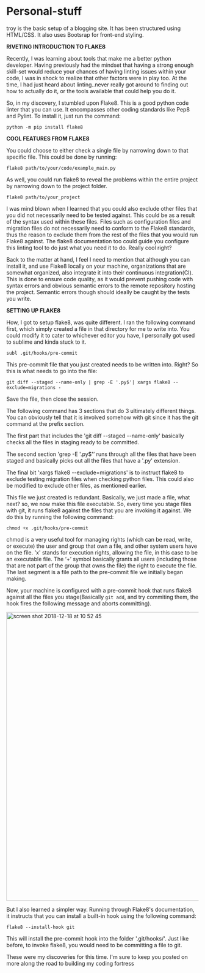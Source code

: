 # Personal-stuff

  
troy is the basic setup of a blogging site. It has been structured using HTML/CSS.  It also uses Bootsrap for front-end styling.


**RIVETING INTRODUCTION TO FLAKE8**

  

Recently, I was learning about tools that make me a better python developer. Having previously had the mindset that having a strong enough skill-set would reduce your chances of having linting issues within your code, I was in shock to realize that other factors were in play too. At the time, I had just heard about linting..never really got around to finding out how to actually do it, or the tools available that could help you do it.

  

So, in my discovery, I stumbled upon Flake8. This is a good python code linter that you can use. It encompasses other coding standards like Pep8 and Pylint. To install it, just run the command:

```
python -m pip install flake8

```

**COOL FEATURES FROM FLAKE8**

You could choose to either check a single file by narrowing down to that specific file. This could be done by running:

```
flake8 path/to/your/code/example_main.py

```

As well, you could run flake8 to reveal the problems within the entire project by narrowing down to the project folder. 

```
flake8 path/to/your_project

```

I was mind blown when I learned that you could also exclude other files that you did not necessarily need to be tested against. This could be as a result of the syntax used within these files. Files such as configuration files and migration files do not necessarily need to conform to the Flake8 standards, thus the reason to exclude them from the rest of the files that you would run Flake8 against. The flake8 documentation too could guide you configure this linting tool to do just what you need it to do. Really cool right?

Back to the matter at hand, I feel I need to mention that although you can install it, and use Flake8 locally on your machine, organizations that are somewhat organized, also integrate it into their continuous integration(CI). This is done to ensure code quality, as it would prevent pushing code with syntax errors and obvious semantic errors to the remote repository hosting the project. Semantic errors though should ideally be caught by the tests you write.

**SETTING UP FLAKE8**

How, I got to setup flake8, was quite different. I ran the following command first, which simply created a file in that directory for me to write into. You could modify it to cater to whichever editor you have, I personally got used to sublime and kinda stuck to it.

 
```
subl .git/hooks/pre-commit

```

This pre-commit file that you just created needs to be written into. Right? So this is what needs to go into the file:

```
git diff --staged --name-only | grep -E '.py$'| xargs flake8 --exclude=migrations -

```
Save the file, then close the session. 

The following command has 3 sections that do 3 ultimately different things. You can obviously tell that it is involved somehow with git since it has the git command at the prefix section. 

The first part that includes the 'git diff --staged --name-only' basically checks all the files in staging ready to be committed. 

The second section 'grep -E '.py$'’ runs through all the files that have been staged and basically picks out all the files that have a '.py' extension. 

The final bit 'xargs flake8 --exclude=migrations' is to instruct flake8 to exclude testing migration files when checking python files. This could also be modified to exclude other files, as mentioned earlier.

This file we just created is redundant. Basically, we just made a file, what next? so, we now make this file executable. So, every time you stage files with git, it runs flake8 against the files that you are invoking it against. We do this by running the following command:

```
chmod +x .git/hooks/pre-commit

```
chmod is a very useful tool for managing rights (which can be read, write, or execute) the user and group that own a file, and other system users have on the file. 'x' stands for execution rights, allowing the file, in this case to be an executable file. The ‘+’ symbol basically grants all users (including those that are not part of the group that owns the file) the right to execute the file. The last segment is a file path to the pre-commit file we initially began making.

Now, your machine is configured with a pre-commit hook that runs flake8 against all the files you stage(Basically `git add`, and try commiting them, the hook fires the following message and aborts committing).

<img width="754" alt="screen shot 2018-12-18 at 10 52 45" src="https://user-images.githubusercontent.com/11174326/50140281-4450e880-02b5-11e9-8c97-2a6d6e8890a0.png">


But I also learned a simpler way. Running through Flake8's documentation, it instructs that you can install a built-in hook using the following command:

```
flake8 --install-hook git

```
This will install the pre-commit hook into the folder '.git/hooks/'. Just like before, to invoke flake8, you would need to be committing a file to git.

These were my discoveries for this time. I'm sure to keep you posted on more along the road to building my coding fortress
